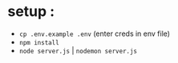 # setup :

- `cp .env.example .env` (enter creds in env file)
- `npm install`
- `node server.js` | `nodemon server.js`
